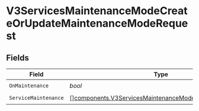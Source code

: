 # V3ServicesMaintenanceModeCreateOrUpdateMaintenanceModeRequest


## Fields

| Field                                                                                                                              | Type                                                                                                                               | Required                                                                                                                           | Description                                                                                                                        |
| ---------------------------------------------------------------------------------------------------------------------------------- | ---------------------------------------------------------------------------------------------------------------------------------- | ---------------------------------------------------------------------------------------------------------------------------------- | ---------------------------------------------------------------------------------------------------------------------------------- |
| `OnMaintenance`                                                                                                                    | *bool*                                                                                                                             | :heavy_check_mark:                                                                                                                 | N/A                                                                                                                                |
| `ServiceMaintenance`                                                                                                               | [][components.V3ServicesMaintenanceModeServiceMaintenance](../../models/components/v3servicesmaintenancemodeservicemaintenance.md) | :heavy_check_mark:                                                                                                                 | N/A                                                                                                                                |
